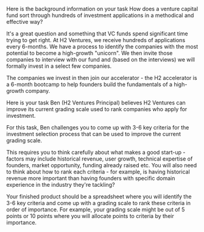Here is the background information on your task
How does a venture capital fund sort through hundreds of investment applications in a methodical and effective way?

It's a great question and something that VC funds spend significant time trying to get right. At H2 Ventures, we receive hundreds of applications every 6-months. We have a process to identify the companies with the most potential to become a high-growth "unicorn". We then invite those companies to interview with our fund and (based on the interviews) we will formally invest in a select few companies. 

The companies we invest in then join our accelerator - the H2 accelerator is a 6-month bootcamp to help founders build the fundamentals of a high-growth company.

Here is your task
Ben (H2 Ventures Principal) believes H2 Ventures can improve its current grading scale used to rank companies who apply for investment.

For this task, Ben challenges you to come up with 3-6 key criteria for the investment selection process that can be used to improve the current grading scale.

This requires you to think carefully about what makes a good start-up - factors may include historical revenue, user growth, technical expertise of founders, market opportunity, funding already raised etc. You will also need to think about how to rank each criteria - for example, is having historical revenue more important than having founders with specific domain experience in the industry they're tackling?

Your finished product should be a spreadsheet where you will identify the 3-6 key criteria and come up with a grading scale to rank these criteria in order of importance. For example, your grading scale might be out of 5 points or 10 points where you will allocate points to criteria by their importance.